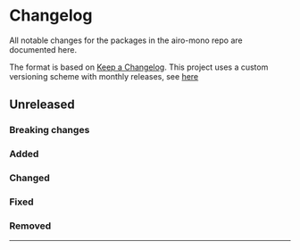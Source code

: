# Changelog

All notable changes for the packages in the airo-mono repo are documented here.

The format is based on [Keep a Changelog](https://keepachangelog.com/en/1.0.0/).
This project uses a custom versioning scheme with monthly releases, see [here](versioning.md)

## Unreleased

### Breaking changes

### Added

### Changed

### Fixed

### Removed

---

